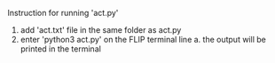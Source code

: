 Instruction for running 'act.py'

1. add 'act.txt' file in the same folder as act.py
2. enter 'python3 act.py' on the FLIP terminal line
	a. the output will be printed in the terminal